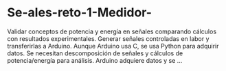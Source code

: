 # Se-ales-reto-1-Medidor-
Validar conceptos de potencia y energía en señales comparando cálculos con resultados experimentales. Generar señales controladas en labor y transferirlas a Arduino. Aunque Arduino usa C, se usa Python para adquirir datos. Se necesitan descomposición de señales y cálculos de potencia/energía para análisis. Arduino adquiere datos y se ...
